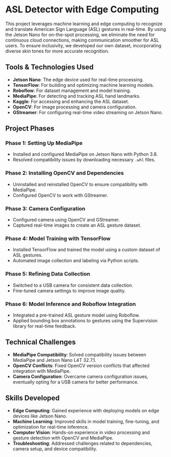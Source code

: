 # ASL Detector with Edge Computing

This project leverages machine learning and edge computing to recognize and translate American Sign Language (ASL) gestures in real-time. By using the Jetson Nano for on-the-spot processing, we eliminate the need for continuous cloud connections, making communication smoother for ASL users. To ensure inclusivity, we developed our own dataset, incorporating diverse skin tones for more accurate recognition.

## Tools & Technologies Used
- **Jetson Nano**: The edge device used for real-time processing.
- **TensorFlow**: For building and optimizing machine learning models.
- **Roboflow**: For dataset management and model training.
- **MediaPipe**: For detecting and tracking ASL hand landmarks.
- **Kaggle**: For accessing and enhancing the ASL dataset.
- **OpenCV**: For image processing and camera configuration.
- **GStreamer**: For configuring real-time video streaming on Jetson Nano.

## Project Phases

### Phase 1: Setting Up MediaPipe
- Installed and configured MediaPipe on Jetson Nano with Python 3.8.
- Resolved compatibility issues by downloading necessary `.whl` files.

### Phase 2: Installing OpenCV and Dependencies
- Uninstalled and reinstalled OpenCV to ensure compatibility with MediaPipe.
- Configured OpenCV to work with GStreamer.

### Phase 3: Camera Configuration
- Configured camera using OpenCV and GStreamer.
- Captured real-time images to create an ASL gesture dataset.

### Phase 4: Model Training with TensorFlow
- Installed TensorFlow and trained the model using a custom dataset of ASL gestures.
- Automated image collection and labeling via Python scripts.

### Phase 5: Refining Data Collection
- Switched to a USB camera for consistent data collection.
- Fine-tuned camera settings to improve image quality.

### Phase 6: Model Inference and Roboflow Integration
- Integrated a pre-trained ASL gesture model using Roboflow.
- Applied bounding box annotations to gestures using the Supervision library for real-time feedback.

## Technical Challenges
- **MediaPipe Compatibility**: Solved compatibility issues between MediaPipe and Jetson Nano L4T 32.7.1.
- **OpenCV Conflicts**: Fixed OpenCV version conflicts that affected integration with MediaPipe.
- **Camera Configuration**: Overcame camera configuration issues, eventually opting for a USB camera for better performance.

## Skills Developed
- **Edge Computing**: Gained experience with deploying models on edge devices like Jetson Nano.
- **Machine Learning**: Improved skills in model training, fine-tuning, and optimization for real-time inference.
- **Computer Vision**: Hands-on experience in video processing and gesture detection with OpenCV and MediaPipe.
- **Troubleshooting**: Addressed challenges related to dependencies, camera setup, and device compatibility.
